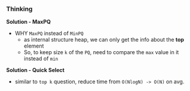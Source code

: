 ### Thinking
**Solution - MaxPQ**
- WHY `MaxPQ` instead of `MinPQ`
  - as internal structure heap, we can only get the info about the **top** element
  - So, to keep size `k` of the `PQ`, need to compare the `max` value in it instead of `min`

**Solution - Quick Select**
- similar to `top k` question, reduce time from `O(NlogN) -> O(N)` on avg.